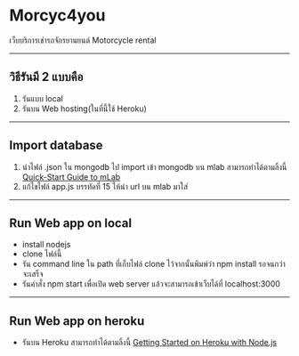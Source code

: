 # Morcyc4you
เว็บบริการเช่ารถจักรยานยนต์ Motorcycle rental
______________________________________________

## วิธีรันมี 2 แบบคือ
1. รันแบบ local
2. รันบน Web hosting(ในที่นี้ใช้ Heroku)
______________________________________________

## Import database
1. นำไฟล์ .json ใน mongodb ไป import เข้า mongodb บน mlab สามารถทำได้ตามลิ้งนี้ [Quick-Start Guide to mLab](https://docs.mlab.com/)
2. แก้ไขไฟล์ app.js บรรทัดที่ 15 ให้นำ url บน mlab มาใส่
______________________________________________

## Run Web app on local
  - install nodejs
  - clone ไฟล์นี้
  - รัน command line ใน path ที่เก็บไฟล์ clone ไว้จากนั้นพิมพ์ว่า npm install รอจนกว่าจะเสร็จ
  - รันคำสั่ง npm start เพื่อเปิด web server แล้วจะสามารถเข้าเว็บได้ที่ localhost:3000
______________________________________________

## Run Web app on heroku
- รันบน Heroku สามารถทำได้ตามลิ้งนี้ [Getting Started on Heroku with Node.js](https://devcenter.heroku.com/articles/getting-started-with-nodejs#introduction)
